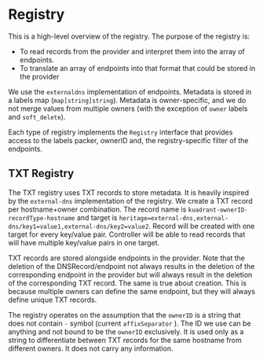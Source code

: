 # Registry 
This is a high-level overview of the registry. 
The purpose of the registry is: 
- To read records from the provider and interpret them into the array of endpoints. 
- To translate an array of endpoints into that format that could be stored in the provider 

We use the `externaldns` implementation of endpoints. Metadata is stored in a labels map (`map[string]string`). Metadata is owner-specific, and we do not merge values from multiple owners (with the exception of `owner` labels and `soft_delete`). 


Each type of registry implements the `Registry` interface that provides access to the labels packer, ownerID and, the registry-specific filter of the endpoints. 

## TXT Registry
The TXT registry uses TXT records to store metadata. It is heavily inspired by the `external-dns` implementation of the registry. We create a TXT record per hostname+owner combination. 
The record name is `kuadrant-ownerID-recordType-hostname` and target is `heritage=external-dns,external-dns/key1=value1,external-dns/key2=value2`. 
Record will be created with one target for every key/value pair. 
Controller will be able to read records that will have multiple key/value pairs in one target.

TXT records are stored alongside endpoints in the provider. Note that the deletion of the DNSRecord/endpoint not always results in the deletion of the corresponding endpoint in the provider but will always result in the deletion of the corresponding TXT record. The same is true about creation. This is because multiple owners can define the same endpoint, but they will always define unique TXT records. 

The registry operates on the assumption that the `ownerID` is a string that does not contain `-` symbol (current `affixSeparator` ). The ID we use can be anything and not bound to be the `ownerID` exclusively. It is used only as a string to differentiate between TXT records for the same hostname from different owners. It does not carry any information. 